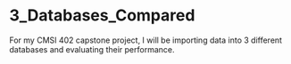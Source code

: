 # 3_Databases_Compared
For my CMSI 402 capstone project, I will be importing data into 3 different databases and evaluating their performance. 
